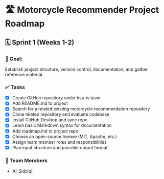 # 🛣️ Motorcycle Recommender Project Roadmap

## 🗓️ Sprint 1 (Weeks 1-2)

### 🎯 Goal:
Establish project structure, version control, documentation, and gather reference material.

### ✅ Tasks
- [x] Create GitHub repository under ksu-is team
- [x] Add README.md to project
- [x] Search for a related existing motorcycle recommendation repository
- [x] Clone related repository and evaluate codebase
- [x] Install GitHub Desktop and sync repo
- [x] Learn basic Markdown syntax for documentation
- [x] Add roadmap.md to project repo
- [x] Choose an open-source license (MIT, Apache, etc.)
- [x] Assign team member roles and responsibilities
- [x] Plan input structure and possible output format

### 👤 Team Members
- Ali Siddiqi

